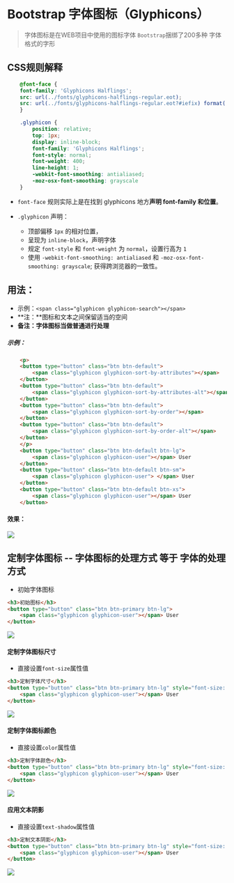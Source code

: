 # Bootstrap 字体图标（Glyphicons）

> 字体图标是在WEB项目中使用的图标字体
> `Bootstrap`捆绑了200多种 字体格式的字形

## CSS规则解释

```css
	@font-face {
    font-family: 'Glyphicons Halflings';
    src: url(../fonts/glyphicons-halflings-regular.eot);
    src: url(../fonts/glyphicons-halflings-regular.eot?#iefix) format('embedded-opentype'), url(../fonts/glyphicons-halflings-regular.woff2) format('woff2'), url(../fonts/glyphicons-halflings-regular.woff) format('woff'), url(../fonts/glyphicons-halflings-regular.ttf) format('truetype'), url(../fonts/glyphicons-halflings-regular.svg#glyphicons_halflingsregular) format('svg')
	}

	.glyphicon {
	    position: relative;
	    top: 1px;
	    display: inline-block;
	    font-family: 'Glyphicons Halflings';
	    font-style: normal;
	    font-weight: 400;
	    line-height: 1;
	    -webkit-font-smoothing: antialiased;
	    -moz-osx-font-smoothing: grayscale
	}
```

* `font-face` 规则实际上是在找到 glyphicons 地方**声明 font-family 和位置**。

* `.glyphicon` 声明：
	* 顶部偏移 `1px` 的相对位置，
	* 呈现为 `inline-block`，声明字体
	* 规定 `font-style` 和 `font-weight` 为 `normal`，设置行高为 `1`
	* 使用 `-webkit-font-smoothing: antialiased` 和 `-moz-osx-font-smoothing: grayscale`; 获得跨浏览器的一致性。

## 用法：

* 示例：`<span class="glyphicon glyphicon-search"></span>`
* **注：**图标和文本之间保留适当的空间
* **备注：字体图标当做普通进行处理**

##### 示例：

```html
	<p>
    <button type="button" class="btn btn-default">
        <span class="glyphicon glyphicon-sort-by-attributes"></span>
    </button>
    <button type="button" class="btn btn-default">
        <span class="glyphicon glyphicon-sort-by-attributes-alt"></span>
    </button>
    <button type="button" class="btn btn-default">
        <span class="glyphicon glyphicon-sort-by-order"></span>
    </button>
    <button type="button" class="btn btn-default">
        <span class="glyphicon glyphicon-sort-by-order-alt"></span>
    </button>
	</p>
	<button type="button" class="btn btn-default btn-lg">
	    <span class="glyphicon glyphicon-user"></span> User
	</button>
	<button type="button" class="btn btn-default btn-sm">
	    <span class="glyphicon glyphicon-user"> </span> User
	</button>
	<button type="button" class="btn btn-default btn-xs">
	    <span class="glyphicon glyphicon-user"></span> User
	</button>
```

#### 效果：

![](https://i.imgur.com/Z1Qxf5t.jpg)
<!--<img src="example_image/gly-design.jpg" alt="字体图标效果">-->

## 定制字体图标 -- 字体图标的处理方式 等于 字体的处理方式

* 初始字体图标
```html
<h3>初始图标</h3>
<button type="button" class="btn btn-primary btn-lg">
    <span class="glyphicon glyphicon-user"></span> User
</button>
```
![](https://i.imgur.com/9DpSiDq.jpg)
<!--<img src="example_image/gly-init.jpg" alt="初始字体图标">-->

#### 定制字体图标尺寸

* 直接设置`font-size`属性值
```html
<h3>定制字体尺寸</h3>
<button type="button" class="btn btn-primary btn-lg" style="font-size: 60px">
    <span class="glyphicon glyphicon-user"></span> User
</button>
```
![](https://i.imgur.com/67Z12fV.jpg)
<!--<img src="example_image/gly-fontsize.jpg" alt="定制字体图标尺寸">-->

#### 定制字体图标颜色

* 直接设置`color`属性值
```html
<h3>定制字体颜色</h3>
<button type="button" class="btn btn-primary btn-lg" style="font-size: 60px;color: rgb(212, 106, 64);">
    <span class="glyphicon glyphicon-user"></span> User
</button>
```
![](https://i.imgur.com/TwKO721.jpg)
<!--<img src="example_image/gly-fontcolor.jpg" alt="定制字体图标颜色">-->

#### 应用文本阴影
* 直接设置`text-shadow`属性值
```html
<h3>定制文本阴影</h3>
<button type="button" class="btn btn-primary btn-lg" style="font-size: 60px;color: rgb(212, 106, 64);text-shadow: black 5px 3px 3px;">
    <span class="glyphicon glyphicon-user"></span> User
</button>
```
![](https://i.imgur.com/HpJPXOJ.jpg)
<!--<img src="example_image/gly-fontshadow.jpg" alt="定制字体图标颜色">-->